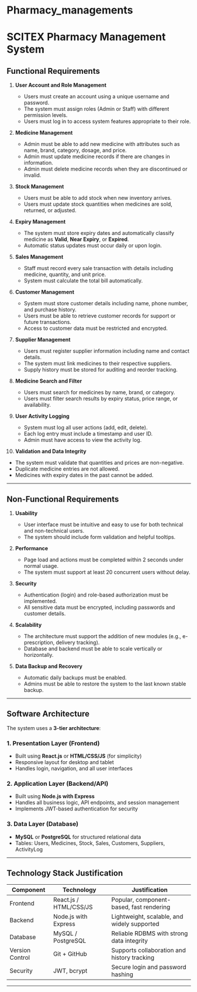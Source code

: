 # Pharmacy_managements

# SCITEX Pharmacy Management System

## Functional Requirements

1. **User Account and Role Management**
   - Users must create an account using a unique username and password.
   - The system must assign roles (Admin or Staff) with different permission levels.
   - Users must log in to access system features appropriate to their role.

2. **Medicine Management**
   - Admin must be able to add new medicine with attributes such as name, brand, category, dosage, and price.
   - Admin must update medicine records if there are changes in information.
   - Admin must delete medicine records when they are discontinued or invalid.

3. **Stock Management**
   - Users must be able to add stock when new inventory arrives.
   - Users must update stock quantities when medicines are sold, returned, or adjusted.

4. **Expiry Management**
   - The system must store expiry dates and automatically classify medicine as **Valid**, **Near Expiry**, or **Expired**.
   - Automatic status updates must occur daily or upon login.

5. **Sales Management**
   - Staff must record every sale transaction with details including medicine, quantity, and unit price.
   - System must calculate the total bill automatically.

6. **Customer Management**
   - System must store customer details including name, phone number, and purchase history.
   - Users must be able to retrieve customer records for support or future transactions.
   - Access to customer data must be restricted and encrypted.

7. **Supplier Management**
   - Users must register supplier information including name and contact details.
   - The system must link medicines to their respective suppliers.
   - Supply history must be stored for auditing and reorder tracking.

8. **Medicine Search and Filter**
   - Users must search for medicines by name, brand, or category.
   - Users must filter search results by expiry status, price range, or availability.

9. **User Activity Logging**
   - System must log all user actions (add, edit, delete).
   - Each log entry must include a timestamp and user ID.
   - Admin must have access to view the activity log.

10. **Validation and Data Integrity**
   - The system must validate that quantities and prices are non-negative.
   - Duplicate medicine entries are not allowed.
   - Medicines with expiry dates in the past cannot be added.

---

## Non-Functional Requirements

1. **Usability**
   - User interface must be intuitive and easy to use for both technical and non-technical users.
   - The system should include form validation and helpful tooltips.

2. **Performance**
   - Page load and actions must be completed within 2 seconds under normal usage.
   - The system must support at least 20 concurrent users without delay.

3. **Security**
   - Authentication (login) and role-based authorization must be implemented.
   - All sensitive data must be encrypted, including passwords and customer details.

4. **Scalability**
   - The architecture must support the addition of new modules (e.g., e-prescription, delivery tracking).
   - Database and backend must be able to scale vertically or horizontally.

5. **Data Backup and Recovery**
   - Automatic daily backups must be enabled.
   - Admins must be able to restore the system to the last known stable backup.

---

## Software Architecture

The system uses a **3-tier architecture**:

### 1. Presentation Layer (Frontend)
- Built using **React.js** or **HTML/CSS/JS** (for simplicity)
- Responsive layout for desktop and tablet
- Handles login, navigation, and all user interfaces

### 2. Application Layer (Backend/API)
- Built using **Node.js with Express**
- Handles all business logic, API endpoints, and session management
- Implements JWT-based authentication for security

### 3. Data Layer (Database)
- **MySQL** or **PostgreSQL** for structured relational data
- Tables: Users, Medicines, Stock, Sales, Customers, Suppliers, ActivityLog

---

## Technology Stack Justification

| Component | Technology     | Justification |
|----------|----------------|---------------|
| Frontend | React.js / HTML/CSS/JS | Popular, component-based, fast rendering |
| Backend  | Node.js with Express | Lightweight, scalable, and widely supported |
| Database | MySQL / PostgreSQL   | Reliable RDBMS with strong data integrity |
| Version Control | Git + GitHub | Supports collaboration and history tracking |
| Security | JWT, bcrypt       | Secure login and password hashing |

---